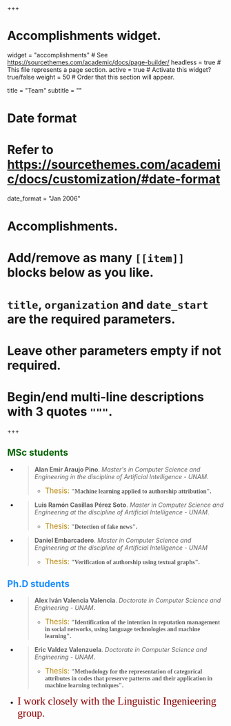 +++
# Accomplishments widget.
widget = "accomplishments"  # See https://sourcethemes.com/academic/docs/page-builder/
headless = true  # This file represents a page section.
active = true  # Activate this widget? true/false
weight = 50  # Order that this section will appear.

title = "Team"
subtitle = ""

# Date format
#   Refer to https://sourcethemes.com/academic/docs/customization/#date-format
date_format = "Jan 2006"

# Accomplishments.
#   Add/remove as many `[[item]]` blocks below as you like.
#   `title`, `organization` and `date_start` are the required parameters.
#   Leave other parameters empty if not required.
#   Begin/end multi-line descriptions with 3 quotes `"""`.
+++

## <span style="color:DarkGreen">MSc students</span>  

-  > __Alan Emir Araujo Pino__. *Master's in Computer Science and Engineering in the discipline of Artificial Intelligence - UNAM*.
   > * <span style="color:DarkGoldenrod; font-size:1.20em;">Thesis:</span> __<span style="font-family: ITC Lubalin Graph; font-size:1em;">"Machine learning applied to authorship attribution".</span>__

-  > __Luis Ramón Casillas Pérez Soto__. *Master in Computer Science and Engineering at the
discipline of Artificial Intelligence - UNAM*.
   > * <span style="color:DarkGoldenrod; font-size:1.20em;">Thesis:</span> __<span style="font-family: ITC Lubalin Graph; font-size:1em;">"Detection of fake news".</span>__

-  > __Daniel Embarcadero__. *Master in Computer Science and Engineering at the discipline of Artificial Intelligence - UNAM*
   > * <span style="color:DarkGoldenrod; font-size:1.20em;">Thesis:</span> __<span style="font-family: ITC Lubalin Graph; font-size:1em;">"Verification of authorship using textual graphs".</span>__


## <span style="color:DodgerBlue">Ph.D students</span>

-   > __Alex Iván Valencia Valencia__. *Doctorate in Computer Science and Engineering - UNAM*.    
    > * <span style="color:DarkGoldenrod; font-size:1.20em;">Thesis:</span> __<span style="font-family: ITC Lubalin Graph; font-size:1em;">"Identification of the intention in reputation management in social networks, using language technologies and machine learning".</span>__


-  >__Eric Valdez Valenzuela__. *Doctorate in Computer Science and Engineering - UNAM*.
   > * <span style="color:DarkGoldenrod; font-size:1.20em;">Thesis:</span> __<span style="font-family: ITC Lubalin Graph; font-size:1em;">"Methodology for the representation of categorical attributes in codes that preserve patterns and their application in machine learning techniques".</span>__


-  <span style="color:DarkRed; font-family: Frutiger; font-size:1.75em;">I work closely with the Linguistic Ingenieering group.</span>

